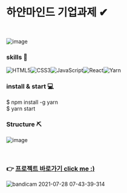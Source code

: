 # 하얀마인드 기업과제 ✔


<br>

![image](https://user-images.githubusercontent.com/79042667/127235503-359d1309-43bc-47ac-a108-a697d75bb390.png)


### skills 📝

<img alt="HTML5" src ="https://img.shields.io/badge/HTML5-E34F26.svg?&style=for-the-badge&logo=HTML5&logoColor=white"/><img alt="CSS3" src ="https://img.shields.io/badge/CSS3-1572B6.svg?&style=for-the-badge&logo=CSS3&logoColor=white"/><img alt="JavaScript" src ="https://img.shields.io/badge/JavaScript-F7DF1E.svg?&style=for-the-badge&logo=JavaScript&logoColor=black"/><img alt="React" src ="https://img.shields.io/badge/React-61DAFB.svg?&style=for-the-badge&logo=React&logoColor=black"/><img alt="Yarn" src ="https://img.shields.io/badge/Yarn-2C8EBB.svg?&style=for-the-badge&logo=Yarn&logoColor=white"/>


### install & start 💻

$ npm install -g yarn <br>
$ yarn start

### Structure ⛏
![image](https://user-images.githubusercontent.com/79042667/127234996-f26afd69-b30e-41ab-a718-28072d69dc5e.png)

<br>

### 👉 [프로젝트 바로가기 click me :) ](https://wogh002.github.io/assignment/ "(무한스크롤)")

![bandicam 2021-07-28 07-43-39-314](https://user-images.githubusercontent.com/79042667/127237173-d0c6aa2f-ceb0-4e00-b553-6a27af2b865f.gif)


<br>



